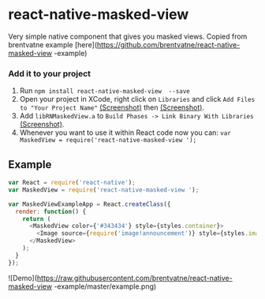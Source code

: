 # react-native-masked-view

Very simple native component that gives you masked views. Copied from brentvatne example [here](https://github.com/brentvatne/react-native-masked-view -example)

### Add it to your project

1. Run `npm install react-native-masked-view  --save`
2. Open your project in XCode, right click on `Libraries` and click `Add
   Files to "Your Project Name"` [(Screenshot)](http://url.brentvatne.ca/jQp8) then [(Screenshot)](http://url.brentvatne.ca/1gqUD).
3. Add `libRNMaskedView.a` to `Build Phases -> Link Binary With Libraries`
   [(Screenshot)](http://url.brentvatne.ca/17Xfe).
4. Whenever you want to use it within React code now you can: `var MaskedView = require('react-native-masked-view ');`

## Example

```javascript
var React = require('react-native');
var MaskedView = require('react-native-masked-view ');

var MaskedViewExampleApp = React.createClass({
  render: function() {
    return (
      <MaskedView color={'#343434'} style={styles.container}>
        <Image source={require('image!announcement')} style={styles.image} />
      </MaskedView>
    );
  }
});
```

![Demo](https://raw.githubusercontent.com/brentvatne/react-native-masked-view -example/master/example.png)


